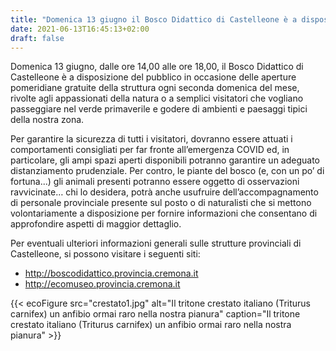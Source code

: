 ```yaml
---
title: "Domenica 13 giugno il Bosco Didattico di Castelleone è a disposizione del pubblico"
date: 2021-06-13T16:45:13+02:00
draft: false
---
```


Domenica 13 giugno, dalle ore 14,00 alle ore 18,00, il Bosco Didattico di Castelleone è a disposizione del pubblico in occasione delle aperture pomeridiane gratuite della struttura ogni seconda domenica del mese, rivolte agli appassionati della natura o a semplici visitatori che vogliano passeggiare nel verde primaverile e godere di ambienti e paesaggi tipici della nostra zona.

Per garantire la sicurezza di tutti i visitatori, dovranno essere attuati i comportamenti consigliati per far fronte all’emergenza COVID ed, in particolare, gli ampi spazi aperti disponibili potranno garantire un adeguato distanziamento prudenziale. Per contro, le piante del bosco (e, con un po’ di fortuna...) gli animali presenti potranno essere oggetto di osservazioni ravvicinate… chi lo desidera, potrà anche usufruire dell’accompagnamento di personale provinciale presente sul posto o di naturalisti che si mettono volontariamente a disposizione per fornire informazioni che consentano di approfondire aspetti di maggior dettaglio.

Per eventuali ulteriori informazioni generali sulle strutture provinciali di Castelleone, si possono visitare i seguenti siti:

- http://boscodidattico.provincia.cremona.it 
- http://ecomuseo.provincia.cremona.it

{{< ecoFigure src="crestato1.jpg" alt="Il tritone crestato italiano (Triturus carnifex) un anfibio ormai raro nella nostra pianura" caption="Il tritone crestato italiano (Triturus carnifex) un anfibio ormai raro nella nostra pianura" >}}
